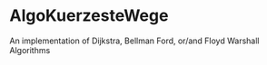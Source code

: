 AlgoKuerzesteWege
=================

An implementation of Dijkstra, Bellman Ford, or/and Floyd Warshall Algorithms
